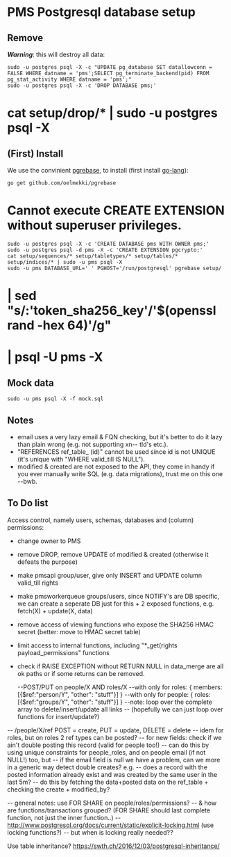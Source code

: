 PMS Postgresql database setup
=============================

Remove
------

***Warning***: this will destroy all data:
```
sudo -u postgres psql -X -c "UPDATE pg_database SET datallowconn = FALSE WHERE datname = 'pms';SELECT pg_terminate_backend(pid) FROM pg_stat_activity WHERE datname = 'pms';"
sudo -u postgres psql -X -c 'DROP DATABASE pms;'
```
# cat setup/drop/* | sudo -u postgres psql -X

(First) Install
---------------

We use the convinient [pgrebase](https://github.com/oelmekki/pgrebase/), to install (first install [go-lang](https://golang.org/doc/install#install)):
```
go get github.com/oelmekki/pgrebase
```

# Cannot execute CREATE EXTENSION without superuser privileges.
```
sudo -u postgres psql -X -c 'CREATE DATABASE pms WITH OWNER pms;'
sudo -u postgres psql -d pms -X -c 'CREATE EXTENSION pgcrypto;'
cat setup/sequences/* setup/tabletypes/* setup/tables/* setup/indices/* | sudo -u pms psql -X
sudo -u pms DATABASE_URL=' ' PGHOST='/run/postgresql' pgrebase setup/
```
# | sed "s/:'token_sha256_key'/'$(openssl rand -hex 64)'/g"
# | psql -U pms -X


Mock data
---------

```
sudo -u pms psql -X -f mock.sql
```

Notes
-----

* email uses a very lazy email & FQN checking, but it's better to do it lazy than plain wrong (e.g. not supporting xn-- tld's etc.).
* "REFERENCES ref_table_ (id)" cannot be used since id is not UNIQUE (it's unique with "WHERE valid_till IS NULL").
* modified & created are not exposed to the API, they come in handy if you ever manually write SQL (e.g. data migrations), trust me on this one --bwb.

To Do list
----------

Access control, namely users, schemas, databases and (column) permissions:
* change owner to PMS
* remove DROP, remove UPDATE of modified & created (otherwise it defeats the purpose)
* make pmsapi group/user, give only INSERT and UPDATE column valid_till rights
* make pmsworkerqueue groups/users, since NOTIFY's are DB specific, we can create a seperate DB just for this + 2 exposed functions, e.g. fetch(X) + update(X, data)
* remove access of viewing functions who expose the SHA256 HMAC secret (better: move to HMAC secret table)
* limit access to internal functions, including "*_get(rights payload_permissions" functions
* check if RAISE EXCEPTION without RETURN NULL in data_merge are all ok paths or if some returns can be removed.


    --POST/PUT on people/X AND roles/X
    --with only for roles:  { members: [{$ref:"person/Y", "other": "stuff"}] }
    --with only for people: { roles: [{$ref:"groups/Y", "other": "stuff"}] }
    --note: loop over the complete array to delete/insert/update all links
    -- (hopefully we can just loop over functions for insert/update?)

-- /people/X/ref POST = create, PUT = update, DELETE = delete
-- idem for roles, but on roles 2 ref types can be posted?
-- for new fields: check if we ain't double posting this record (valid for people too!)
-- can do this by using unique constraints for people_roles, and on people email (if not NULL!) too, but
-- if the email field is null we have a problem, can we more in a generic way detect double creates? e.g.
-- does a record with the posted information already exist and was created by the same user in the last 5m?
-- do this by fetching the data+posted data on the ref_table + checking the create + modified_by?


-- general notes: use FOR SHARE on people/roles/permissions?
-- & how are functions/transactions grouped? (FOR SHARE should last complete function, not just the inner function..)
-- http://www.postgresql.org/docs/current/static/explicit-locking.html (use locking functions?)
-- but when is locking really needed??

Use table inheritance?
https://swth.ch/2016/12/03/postgresql-inheritance/
